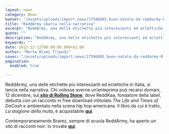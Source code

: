 ```yaml
---
layout: news
category: News
banner: "/assets/uploads/import.news/17596885_buon-natale-da-reddarmy-0.jpg"
title: "ReddArmy sbarca nella narrativa"
excerpt: "ReddArmy, una delle etichette più interessanti ed eclettiche in Italia, si lancia nella narrativa. Chi volesse averne un’anteprima può recarsi domani, 12 dicembre, sul sito di Rolling Stone, dove ReddKaa, fondatore della label, debutta con un racconto in free download intitolato The Life and Times of DaCash e ambientato nella scena hip hop americana. Il [&hellip"
quote: ""
description: "ReddArmy, una delle etichette più interessanti ed eclettiche in Italia, si lancia nella narrativa. Chi volesse averne un’anteprima può recarsi domani, 12 dicembre, sul sito di Rolling Stone, dove ReddKaa, fondatore della label, debutta con un racconto in free download intitolato The Life and Times of DaCash e ambientato nella scena hip hop americana. Il [&hellip"
keywords: ""
date: 2012-12-12T00:00:00.000+01:00
author: "Marta Blumi Tripodi"
cover: "/assets/uploads/import.news/17596885_buon-natale-da-reddarmy-0.jpg"
pagination:
  enabled: true

---
```


ReddArmy, una delle etichette più interessanti ed eclettiche in Italia, si lancia nella narrativa. Chi volesse averne un’anteprima può recarsi domani, 12 dicembre, sul[ **sito di Rolling Stone**](http://www.rollingstonemagazine.it/ "http://www.rollingstonemagazine.it/"), dove ReddKaa, fondatore della label, debutta con un racconto in free download intitolato _The Life and Times of DaCash_ e ambientato nella scena hip hop americana. Il libro da cui è tratto, _La stagione della muta_, è acquistabile [**qui**](http://www.ecommerce.kappavu.it/la-stagione-della-muta-more-pulp-tales.html "http://www.ecommerce.kappavu.it/la-stagione-della-muta-more-pulp-tales.html").

Contemporaneamente Brarez, sempre di scuola ReddArmy, ha aperto un sito di racconti noir: lo trovate [**qui**](http://www.fabriziobarachino.it/ "http://www.fabriziobarachino.it/").